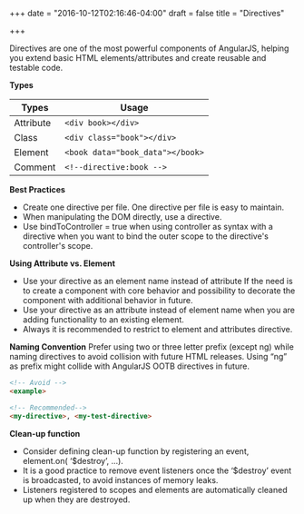 +++
date = "2016-10-12T02:16:46-04:00"
draft = false
title = "Directives"

+++

Directives are one of the most powerful components of AngularJS, helping you extend basic HTML elements/attributes and create reusable and testable code.

<b>Types</b>

  Types         |     Usage     
  ---           |     ---
  Attribute     |     `<div book></div>`
  Class         |     `<div class="book"></div>`
  Element       |     `<book data="book_data"></book>`
  Comment       |     `<!--directive:book -->`


<b>Best Practices</b>

   * Create one directive per file. One directive per file is easy to maintain.
   * When manipulating the DOM directly, use a directive.
   * Use bindToController = true when using controller as syntax with a directive when you want to bind the outer scope to the directive's controller's scope.


<b>Using Attribute vs. Element</b>

   * Use your directive as an element name instead of attribute If the need is to create a component with core behavior and possibility to decorate the component with additional behavior in future.
   * Use your directive as an attribute instead of element name when you are adding functionality to an existing element.
   * Always it is recommended to restrict to element and attributes directive.


<b>Naming Convention</b>
Prefer using two or three letter prefix (except ng) while naming directives to avoid collision with future HTML releases. Using “ng” as prefix might collide with AngularJS OOTB directives in future.

```html
<!-- Avoid -->
<example>

<!-- Recommended-->
<my-directive>, <my-test-directive>
```

<b>Clean-up function</b>

   * Consider defining clean-up function by registering an event, element.on( ‘$destroy’, …).
   * It is a good practice to remove event listeners once the ‘$destroy’ event is broadcasted, to avoid instances of memory leaks.
   * Listeners registered to scopes and elements are automatically cleaned up when they are destroyed.
